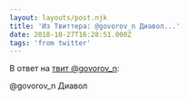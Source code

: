 ```yaml
---
layout: layouts/post.njk
title: 'Из Твиттера: @govorov_n Диавол...'
date: 2018-10-27T16:28:51.000Z
tags: 'from twitter'
---
```

В ответ на [твит @govorov_n](https://twitter.com/_/status/1056219261071450120):

@govorov_n Диавол
